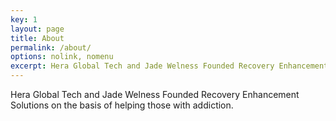 ```yaml
---
key: 1
layout: page
title: About
permalink: /about/
options: nolink, nomenu
excerpt: Hera Global Tech and Jade Welness Founded Recovery Enhancement Solutions on the basis of helping those with addiction.
---
```

Hera Global Tech and Jade Welness Founded Recovery Enhancement Solutions on the basis of helping those with addiction.